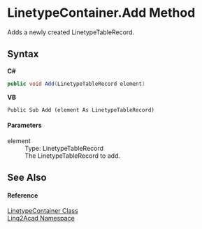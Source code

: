 # LinetypeContainer.Add Method 
 

Adds a newly created LinetypeTableRecord.

## Syntax

**C#**<br />
``` C#
public void Add(LinetypeTableRecord element)
```

**VB**<br />
``` VB
Public Sub Add (element As LinetypeTableRecord)
```


#### Parameters
<dl><dt>element</dt><dd>Type: LinetypeTableRecord<br />The LinetypeTableRecord to add.</dd></dl>

## See Also


#### Reference
<a href="T_Linq2Acad_LinetypeContainer.md">LinetypeContainer Class</a><br /><a href="N_Linq2Acad.md">Linq2Acad Namespace</a><br />
